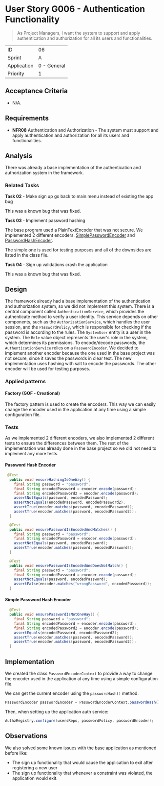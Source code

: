 # User Story G006 - Authentication Functionality

> As Project Managers, I want the system to support and apply authentication and authorization for all its users and functionalities.

|             |             |
| ----------- | ----------- |
| ID          | 06          |
| Sprint      | A           |
| Application | 0 - General |
| Priority    | 1           |

## Acceptance Criteria

- N/A.

## Requirements

- **NFR08** Authentication and Authorization - The system must support and apply authentication and authorization for all its users and functionalities.

## Analysis

There was already a base implementation of the authentication and authorization system in the framework.

### Related Tasks

**Task 02** - Make sign up go back to main menu instead of existing the app bug

This was a known bug that was fixed.

**Task 03** - Implement password hashing

The base program used a PlainTextEncoder that was not secure.
We implemented 2 different encoders.
[SimplePasswordEncoder](../../../ecourse.infrastructure.application/src/main/java/eapli/ecourse/infrastructure/authz/SimplePasswordHashEncoder.java) and [PasswordHashEncoder](../../../ecourse.infrastructure.application/src/main/java/eapli/ecourse/infrastructure/authz/PasswordHashEncoder.java).

The simple one is used for testing purposes and all of the downsides are listed in the class file.

**Task 04** - Sign up validations crash the application

This was a known bug that was fixed.

## Design

The framework already had a base implementation of the authentication and authorization system, so we did not implement this system. There is a central component called `AuthenticationService`, which provides the authenticate method to verify a user identity. This service depends on other components, such as the `AuthorizationService`, which handles the user session, and the `PasswordPolicy`, which is responsible for checking if the password is according to the rules.
The `SystemUser` entity is a user in the system.
The `Role` value object represents the user's role in the system, which determines its permissions.
To encode/decode passwords, the `AuthenticationService` relies on a `PasswordEncoder`.
We decided to implement another encoder because the one used in the base project was not secure, since it saves the passwords in clear text. The new implementation uses hashing with salt to encode the passwords. The other encoder will be used for testing purposes.

### Applied patterns

#### Factory (GOF - Creational)

The factory pattern is used to create the encoders. This way we can easily change the encoder used in the application at any time using a simple configuration file.

### Tests

As we implemented 2 different encoders, we also implemented 2 different tests to ensure the differences between them.
The rest of the implementation was already done in the base project so we did not need to implement any more tests.

#### Password Hash Encoder

```java
 @Test
  public void ensureHashingIsOneWay() {
    final String password = "password";
    final String encodedPassword = encoder.encode(password);
    final String encodedPassword2 = encoder.encode(password);
    assertNotEquals(password, encodedPassword);
    assertNotEquals(encodedPassword, encodedPassword2);
    assertTrue(encoder.matches(password, encodedPassword));
    assertTrue(encoder.matches(password, encodedPassword2));
  }
```

```java
  @Test
  public void ensurePasswordIsEncodedAndMatches() {
    final String password = "password";
    final String encodedPassword = encoder.encode(password);
    assertNotEquals(password, encodedPassword);
    assertTrue(encoder.matches(password, encodedPassword));
  }
```

```java
  @Test
  public void ensurePasswordIsEncodedAndDoesNotMatch() {
    final String password = "password";
    final String encodedPassword = encoder.encode(password);
    assertNotEquals(password, encodedPassword);
    assertFalse(encoder.matches("wrongPassword", encodedPassword));
  }
```

#### Simple Password Hash Encoder

```java
  @Test
  public void ensurePasswordIsNotOneWay() {
    final String password = "password";
    final String encodedPassword = encoder.encode(password);
    final String encodedPassword2 = encoder.encode(password);
    assertEquals(encodedPassword, encodedPassword2);
    assertTrue(encoder.matches(password, encodedPassword));
    assertTrue(encoder.matches(password, encodedPassword2));
  }
```

## Implementation

We created the class `PasswordEncoderContext` to provide a way to change the encoder used in the application at any time using a simple configuration file.

We can get the current encoder using the `passwordHash()` method.

```java
PasswordEncoder passwordEncoder = PasswordEncoderContext.passwordHash();
```

Then, when setting up the application auth service:

```java
AuthzRegistry.configure(usersRepo, passwordPolicy, passwordEncoder);
```

## Observations

We also solved some known issues with the base application as mentioned before like:

- The sign up functionality that would cause the application to exit after registering a new user
- The sign up functionality that whenever a constraint was violated, the application would exit.
